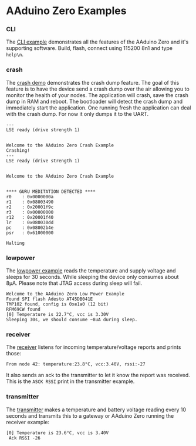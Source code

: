# AAduino Zero Examples


### CLI

The [CLI example](https://github.com/kanflo/aaduino-zero/tree/master/examples/cli) demonstrates all the features of the AAduino Zero and it's supporting software. Build, flash, connect using 115200 8n1 and type `help\n`.

### crash

The [crash demo](https://github.com/kanflo/aaduino-zero/tree/master/examples/crash) demonstrates the crash dump feature. The goal of this feature is to have the device send a crash dump over the air allowing you to monitor the health of your nodes. The application will crash, save the crash dump in RAM and reboot. The bootloader will detect the crash dump and immediately start the application. One running fresh the application can deal with the crash dump. For now it only dumps it to the UART.

```
---
LSE ready (drive strength 1)


Welcome to the AAduino Zero Crash Example
Crashing!
---
LSE ready (drive strength 1)


Welcome to the AAduino Zero Crash Example


**** GURU MEDITATION DETECTED ****
r0    : 0x0000000a
r1    : 0x08003490
r2    : 0x20001f9c
r3    : 0x00000000
r12   : 0x20001f40
lr    : 0x080030dd
pc    : 0x08002b4e
psr   : 0x61000000

Halting
```

### lowpower

The [lowpower example](https://github.com/kanflo/aaduino-zero/tree/master/examples/lowpower) reads the temperature and supply voltage and sleeps for 30 seconds. While sleeping the device only consumes about 8μA. Please note that JTAG access during sleep will fail.

```
Welcome to the AAduino Zero Low Power Example
Found SPI flash Adesto AT45DB041E
TMP102 found, config is 0xe1a0 (12 bit)
RFM69CW found
[0] Temperature is 22.7°C, vcc is 3.30V
Sleeping 30s, we should consume ~8uA during sleep.
```

### receiver

The [receiver](https://github.com/kanflo/aaduino-zero/tree/master/examples/receiver) listens for incoming temperature/voltage reports and prints those:

```
From node 42: temperature:23.8°C, vcc:3.40V, rssi:-27
```

It also sends an ack to the transmitter to let it know the report was received. This is the ```ASCK RSSI``` print in the transmitter example.

### transmitter

The [transmitter](https://github.com/kanflo/aaduino-zero/tree/master/examples/transmitter) makes a temperature and battery voltage reading every 10 seconds and transmits this to a gateway or AAduino Zero running the receiver example:

```
[0] Temperature is 23.6°C, vcc is 3.40V
 Ack RSSI -26
```
